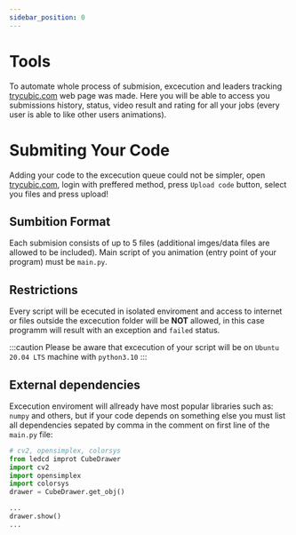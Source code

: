 ```yaml
---
sidebar_position: 0
---
```


# Tools

To automate whole process of submision, excecution and leaders tracking [trycubic.com](https://trycubic.com/) web page was made. Here you will be able to access you submissions history, status, video result and rating for all your jobs (every user is able to like other users animations).

# Submiting Your Code

Adding your code to the excecution queue could not be simpler, open [trycubic.com](https://trycubic.com/), login with preffered method, press `Upload code` button, select you files and press upload!

## Sumbition Format

Each submision consists of up to 5 files (additional imges/data files are allowed to be included). Main script of you animation (entry point of your program) must be `main.py`.

## Restrictions

Every script will be ececuted in isolated enviroment and access to internet or files outside the excecution folder will be **NOT** allowed, in this case programm will result with an exception and `failed` status.

:::caution
Please be aware that excecution of your script will be on `Ubuntu 20.04 LTS` machine with `python3.10`
:::

## External dependencies

Excecution enviroment will allready have most popular libraries such as: `numpy` and others, but if your code depends on something else you must list all dependencies sepated by comma in the comment on first line of the `main.py` file:

```python title="main.py"
# cv2, opensimplex, colorsys
from ledcd improt CubeDrawer
import cv2
import opensimplex
import colorsys
drawer = CubeDrawer.get_obj()

...
drawer.show()
...
```
